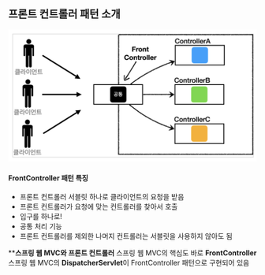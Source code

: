 ## 프론트 컨트롤러 패턴 소개

![image-20220814120133421](image1.png)

#### FrontController 패턴 특징

- 프론트 컨트롤러 서블릿 하나로 클라이언트의 요청을 받음
- 프론트 컨트롤러가 요청에 맞는 컨트롤러를 찾아서 호출
- 입구를 하나로!
- 공통 처리 기능
- 프론트 컨트롤러를 제외한 나머지 컨트롤러는 서블릿을 사용하지 않아도 됨

********스프링 웹 MVC와 프론트 컨트롤러******
스프링 웹 MVC의 핵심도 바로 **FrontController**
스프링 웹 MVC의 **DispatcherServlet**이 FrontController 패턴으로 구현되어 있음

